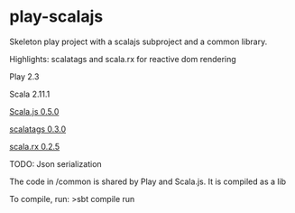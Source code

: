 play-scalajs
============

Skeleton play project with a scalajs subproject and a common library.

Highlights: scalatags and scala.rx for reactive dom rendering

Play 2.3

Scala 2.11.1

[Scala.js 0.5.0](http://www.scala-js.org/)

[scalatags 0.3.0](https://github.com/lihaoyi/scalatags)

[scala.rx 0.2.5](https://github.com/lihaoyi/scala.rx)


TODO: Json serialization


The code in /common is shared by Play and Scala.js.  It is compiled as a lib

To compile, run: >sbt compile run

